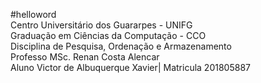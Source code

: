 #helloword<br>
Centro Universitário dos Guararpes - UNIFG<br/>
Graduação em Ciências da Computação - CCO<br/>
Disciplina de Pesquisa, Ordenação e Armazenamento<br/>
Professo MSc. Renan Costa Alencar<br/>
Aluno Victor de Albuquerque Xavier| Matricula 201805887
